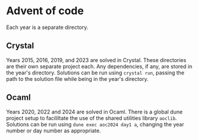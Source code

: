 # Advent of code

Each year is a separate directory.

## Crystal

Years 2015, 2016, 2019, and 2023 are solved in Crystal. These directories are their own separate project each.
Any dependencies, if any, are stored in the year's directory. Solutions can be run using `crystal run`, passing the path
to the solution file while being in the year's directory.

## Ocaml

Years 2020, 2022 and 2024 are solved in Ocaml. There is a global dune project setup to facililtate the use of the shared utilities library `aoclib`.
Solutions can be run using `dune exec aoc2024 day1 a`, changing the year number or day number as appropriate.

